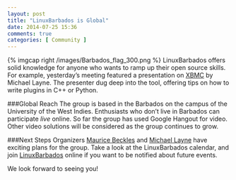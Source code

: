 ```yaml
---
layout: post
title: "LinuxBarbados is Global"
date: 2014-07-25 15:36
comments: true
categories: [ Community ]
---
```

{% imgcap right /images/Barbados_flag_300.png %}
LinuxBarbados offers solid knowledge for anyone who wants to ramp up their open source skills. For example, yesterday’s meeting featured a presentation on [XBMC](http://xbmc.org/) by Michael Layne. The presenter dug deep into the tool, offering tips on how to write plugins in C++ or Python. 
<!--more-->
###Global Reach
The group is based in the Barbados on the campus of the University of the West Indies. Enthusiasts who don’t live in Barbados can participate _live_ online. So far the group has used Google Hangout for video. Other video solutions will be considered as the group continues to grow.

###Next Steps
Organizers [Maurice Beckles](http://www.meetup.com/LinuxBarbados/members/143194822/) and [Michael Layne](http://www.meetup.com/LinuxBarbados/members/153574612/) have exciting plans for the group. Take a look at the LinuxBarbados calendar, and join [LinuxBarbados](http://linuxbarbados.org) online if you want to be notified about future events.

We look forward to seeing you!
